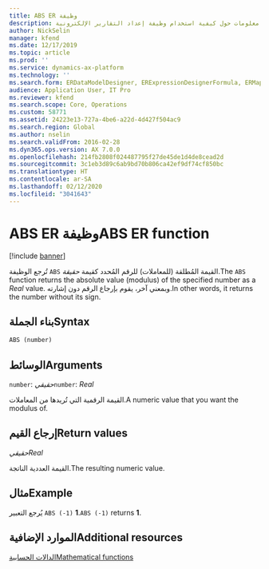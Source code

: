 ```yaml
---
title: ABS ER وظيفة
description: يوفر هذا الموضوع معلومات حول كيفية استخدام وظيفة إعداد التقارير الإلكترونية ABS (ER).
author: NickSelin
manager: kfend
ms.date: 12/17/2019
ms.topic: article
ms.prod: ''
ms.service: dynamics-ax-platform
ms.technology: ''
ms.search.form: ERDataModelDesigner, ERExpressionDesignerFormula, ERMappedFormatDesigner, ERModelMappingDesigner
audience: Application User, IT Pro
ms.reviewer: kfend
ms.search.scope: Core, Operations
ms.custom: 58771
ms.assetid: 24223e13-727a-4be6-a22d-4d427f504ac9
ms.search.region: Global
ms.author: nselin
ms.search.validFrom: 2016-02-28
ms.dyn365.ops.version: AX 7.0.0
ms.openlocfilehash: 214fb2808f024487795f27de45de1d4de8cead2d
ms.sourcegitcommit: 3c1eb3d89c6ab9bd70b806ca42ef9df74cf850bc
ms.translationtype: HT
ms.contentlocale: ar-SA
ms.lasthandoff: 02/12/2020
ms.locfileid: "3041643"
---
```

# <span data-ttu-id="33a4b-103"><a name="ABS">ABS ER وظيفة</a></span><span class="sxs-lookup"><span data-stu-id="33a4b-103"><a name="ABS">ABS ER function</a></span></span>

[!include [banner](../includes/banner.md)]

<span data-ttu-id="33a4b-104">تُرجع الوظيفة `ABS` القيمة المُطلقة (للمعاملات) للرقم المُحدد كقيمة *حقيقة*.</span><span class="sxs-lookup"><span data-stu-id="33a4b-104">The `ABS` function returns the absolute value (modulus) of the specified number as a *Real* value.</span></span> <span data-ttu-id="33a4b-105">وبمعني آخر، يقوم بإرجاع الرقم دون إشارته.</span><span class="sxs-lookup"><span data-stu-id="33a4b-105">In other words, it returns the number without its sign.</span></span>

## <a name="syntax"></a><span data-ttu-id="33a4b-106">بناء الجملة</span><span class="sxs-lookup"><span data-stu-id="33a4b-106">Syntax</span></span>

```vb
ABS (number)
```

## <a name="arguments"></a><span data-ttu-id="33a4b-107">الوسائط</span><span class="sxs-lookup"><span data-stu-id="33a4b-107">Arguments</span></span>

<span data-ttu-id="33a4b-108">`number`: *حقيقي*</span><span class="sxs-lookup"><span data-stu-id="33a4b-108">`number`: *Real*</span></span>

<span data-ttu-id="33a4b-109">القيمة الرقمية التي تُريدها من المعاملات.</span><span class="sxs-lookup"><span data-stu-id="33a4b-109">A numeric value that you want the modulus of.</span></span>

## <a name="return-values"></a><span data-ttu-id="33a4b-110">إرجاع القيم</span><span class="sxs-lookup"><span data-stu-id="33a4b-110">Return values</span></span>

<span data-ttu-id="33a4b-111">*حقيقي*</span><span class="sxs-lookup"><span data-stu-id="33a4b-111">*Real*</span></span>

<span data-ttu-id="33a4b-112">القيمة العددية الناتجة.</span><span class="sxs-lookup"><span data-stu-id="33a4b-112">The resulting numeric value.</span></span>

## <a name="example"></a><span data-ttu-id="33a4b-113">مثال</span><span class="sxs-lookup"><span data-stu-id="33a4b-113">Example</span></span>

<span data-ttu-id="33a4b-114">يُرجع التعبير `ABS (-1)` **1**.</span><span class="sxs-lookup"><span data-stu-id="33a4b-114">`ABS (-1)` returns **1**.</span></span>

## <a name="additional-resources"></a><span data-ttu-id="33a4b-115">الموارد الإضافية</span><span class="sxs-lookup"><span data-stu-id="33a4b-115">Additional resources</span></span>

[<span data-ttu-id="33a4b-116">الدالات الحسابية</span><span class="sxs-lookup"><span data-stu-id="33a4b-116">Mathematical functions</span></span>](er-functions-category-mathematical.md)
